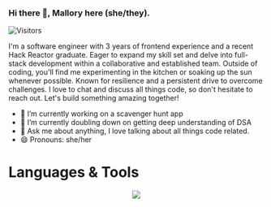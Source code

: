 ### Hi there 👋, Mallory here (she/they).  

![Visitors](https://api.visitorbadge.io/api/visitors?path=https%3A%2F%2Fgithub.com%2Fmalloryporche&label=VISITORS&labelColor=%23697689&countColor=%23263759&style=flat-square&labelStyle=upper)

I'm a software engineer with 3 years of frontend experience and a recent Hack Reactor graduate. Eager to expand my skill set and delve into full-stack development within a collaborative and established team. Outside of coding, you'll find me experimenting in the kitchen or soaking up the sun whenever possible. Known for resilience and a persistent drive to overcome challenges. I love to chat and discuss all things code, so don't hesitate to reach out.  Let's build something amazing together!

- 🔭 I’m currently working on a scavenger hunt app
- 🌱 I’m currently doubling down on getting deep understanding of DSA
- 💬 Ask me about anything, I love talking about all things code related.
- 😄 Pronouns: she/her

# Languages & Tools
<p align="center">
  <a href="https://skillicons.dev">
    <img src="https://skillicons.dev/icons?i=js,html,css,express,react,git,mongodb,mysql,nextjs,nginx,nodejs,tailwind,vercel,vscode&theme=dark&perline=7" />
  </a>
</p>
<!--
**malloryporche/malloryporche** is a ✨ _special_ ✨ repository because its `README.md` (this file) appears on your GitHub profile.




Here are some ideas to get you started:
- 🔭 I’m currently working on 
- 🌱 I’m currently learning t3 Stack
- 👯 I’m looking to collaborate on anything i
- 🤔 I’m looking for help with ...
- 💬 Ask me about ...
- 📫 How to reach me: ...
- 😄 Pronouns: ...
- ⚡ Fun fact: ...

-->
